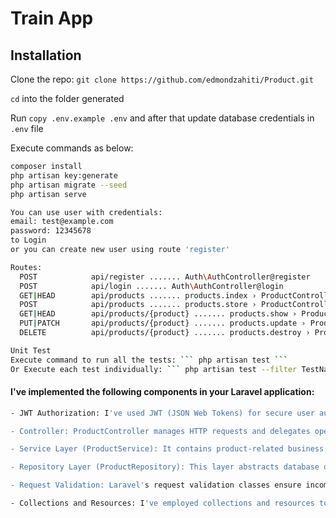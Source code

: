 # Train App

## Installation

Clone the repo: ``` git clone https://github.com/edmondzahiti/Product.git ```

```cd``` into the folder generated

Run ```copy .env.example .env``` and after that update database credentials in ```.env``` file

Execute commands as below:

```sh 
composer install
php artisan key:generate
php artisan migrate --seed
php artisan serve
```

```sh 
You can use user with credentials:
email: test@example.com
password: 12345678
to Login
or you can create new user using route 'register'
```

```sh 
Routes:
  POST            api/register ....... Auth\AuthController@register
  POST            api/login ....... Auth\AuthController@login
  GET|HEAD        api/products ....... products.index › ProductController@index
  POST            api/products ....... products.store › ProductController@store
  GET|HEAD        api/products/{product} ....... products.show › ProductController@show
  PUT|PATCH       api/products/{product} ....... products.update › ProductController@update
  DELETE          api/products/{product} ....... products.destroy › ProductController@destroy
```

```sh
Unit Test
Execute command to run all the tests: ``` php artisan test ```  
Or Execute each test individually: ``` php artisan test --filter TestName ```  
```

#### I've implemented the following components in your Laravel application:

```sh 
- JWT Authorization: I've used JWT (JSON Web Tokens) for secure user authorization.

- Controller: ProductController manages HTTP requests and delegates operations to the service layer.

- Service Layer (ProductService): It contains product-related business logic, such as creating, updating, and deleting products.

- Repository Layer (ProductRepository): This layer abstracts database operations for products, ensuring separation of concerns.

- Request Validation: Laravel's request validation classes ensure incoming data meets specified criteria.

- Collections and Resources: I've employed collections and resources to format and structure API responses consistently.
```
